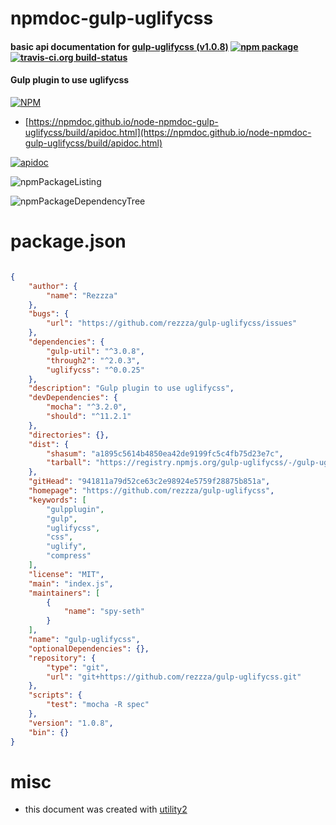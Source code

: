 # npmdoc-gulp-uglifycss

#### basic api documentation for  [gulp-uglifycss (v1.0.8)](https://github.com/rezzza/gulp-uglifycss)  [![npm package](https://img.shields.io/npm/v/npmdoc-gulp-uglifycss.svg?style=flat-square)](https://www.npmjs.org/package/npmdoc-gulp-uglifycss) [![travis-ci.org build-status](https://api.travis-ci.org/npmdoc/node-npmdoc-gulp-uglifycss.svg)](https://travis-ci.org/npmdoc/node-npmdoc-gulp-uglifycss)

#### Gulp plugin to use uglifycss

[![NPM](https://nodei.co/npm/gulp-uglifycss.png?downloads=true&downloadRank=true&stars=true)](https://www.npmjs.com/package/gulp-uglifycss)

- [https://npmdoc.github.io/node-npmdoc-gulp-uglifycss/build/apidoc.html](https://npmdoc.github.io/node-npmdoc-gulp-uglifycss/build/apidoc.html)

[![apidoc](https://npmdoc.github.io/node-npmdoc-gulp-uglifycss/build/screenCapture.buildCi.browser.%252Ftmp%252Fbuild%252Fapidoc.html.png)](https://npmdoc.github.io/node-npmdoc-gulp-uglifycss/build/apidoc.html)

![npmPackageListing](https://npmdoc.github.io/node-npmdoc-gulp-uglifycss/build/screenCapture.npmPackageListing.svg)

![npmPackageDependencyTree](https://npmdoc.github.io/node-npmdoc-gulp-uglifycss/build/screenCapture.npmPackageDependencyTree.svg)



# package.json

```json

{
    "author": {
        "name": "Rezzza"
    },
    "bugs": {
        "url": "https://github.com/rezzza/gulp-uglifycss/issues"
    },
    "dependencies": {
        "gulp-util": "^3.0.8",
        "through2": "^2.0.3",
        "uglifycss": "^0.0.25"
    },
    "description": "Gulp plugin to use uglifycss",
    "devDependencies": {
        "mocha": "^3.2.0",
        "should": "^11.2.1"
    },
    "directories": {},
    "dist": {
        "shasum": "a1895c5614b4850ea42de9199fc5c4fb75d23e7c",
        "tarball": "https://registry.npmjs.org/gulp-uglifycss/-/gulp-uglifycss-1.0.8.tgz"
    },
    "gitHead": "941811a79d52ce63c2e98924e5759f28875b851a",
    "homepage": "https://github.com/rezzza/gulp-uglifycss",
    "keywords": [
        "gulpplugin",
        "gulp",
        "uglifycss",
        "css",
        "uglify",
        "compress"
    ],
    "license": "MIT",
    "main": "index.js",
    "maintainers": [
        {
            "name": "spy-seth"
        }
    ],
    "name": "gulp-uglifycss",
    "optionalDependencies": {},
    "repository": {
        "type": "git",
        "url": "git+https://github.com/rezzza/gulp-uglifycss.git"
    },
    "scripts": {
        "test": "mocha -R spec"
    },
    "version": "1.0.8",
    "bin": {}
}
```



# misc
- this document was created with [utility2](https://github.com/kaizhu256/node-utility2)
